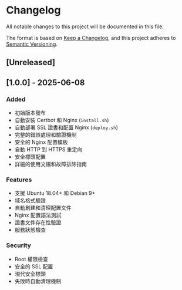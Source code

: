 # Changelog

All notable changes to this project will be documented in this file.

The format is based on [Keep a Changelog](https://keepachangelog.com/en/1.0.0/),
and this project adheres to [Semantic Versioning](https://semver.org/spec/v2.0.0.html).

## [Unreleased]

## [1.0.0] - 2025-06-08

### Added
- 初始版本發布
- 自動安裝 Certbot 和 Nginx (`install.sh`)
- 自動部署 SSL 證書和配置 Nginx (`deploy.sh`)
- 完整的錯誤處理和驗證機制
- 安全的 Nginx 配置模板
- 自動 HTTP 到 HTTPS 重定向
- 安全標頭配置
- 詳細的使用文檔和故障排除指南

### Features
- 支援 Ubuntu 18.04+ 和 Debian 9+
- 域名格式驗證
- 自動創建和清理配置文件
- Nginx 配置語法測試
- 證書文件存在性驗證
- 服務狀態檢查

### Security
- Root 權限檢查
- 安全的 SSL 配置
- 現代安全標頭
- 失敗時自動清理機制
